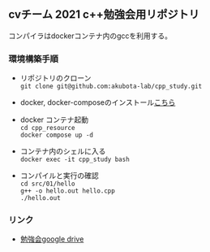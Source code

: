 ## cvチーム 2021 c++勉強会用リポジトリ

コンパイラはdockerコンテナ内のgccを利用する。

### 環境構築手順
- リポジトリのクローン  
```git clone git@github.com:akubota-lab/cpp_study.git```

- docker, docker-composeのインストール[こちら](https://docs.docker.jp/compose/install.html#pip)
- docker コンテナ起動  
  ```cd cpp_resource```  
  ```docker compose up -d```
- コンテナ内のシェルに入る  
  ```docker exec -it cpp_study bash```
- コンパイルと実行の確認  
  ```cd src/01/hello```  
  ```g++ -o hello.out hello.cpp```  
  ```./hello.out ```

### リンク
- [勉強会google drive](https://drive.google.com/drive/folders/1TOsHqS-WhmQut8p7lIOdJPDxP-dhP_4E)
